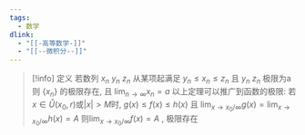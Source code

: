```yaml
---
tags:
  - 数学
dlink:
  - "[[-高等数学-]]"
  - "[[--微积分--]]"
---
```

>[!info] 定义
> 若数列 ${x_n}$  ${y_n}$  ${z_n}$ 从某项起满足 $y_n \leq x_n \leq z_n$ 且 ${y_n}$  ${z_n}$ 极限为a
> 则 $\{x_n\}$ 的极限存在, 且 $\displaystyle\lim _{n \to \infty} x_n=a$ 
> 以上定理可以推广到函数的极限:
> 若 $x\in \mathring{U}(x_{0},r)$或$|x|>M$时, $g(x)\leq f(x)\leq h(x)$
> 且 $\displaystyle\lim_{ x \to x_{0}/\infty }g(x)=\lim_{ x \to x_{0}/\infty }h(x)=A$
> 则$\displaystyle \lim_{ x \to x_{0}/\infty }f(x)=A$ , 极限存在
